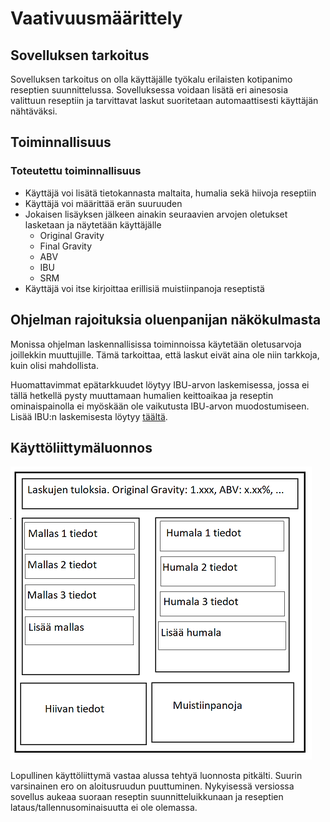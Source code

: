 # Vaativuusmäärittely

## Sovelluksen tarkoitus

Sovelluksen tarkoitus on olla käyttäjälle työkalu erilaisten kotipanimo reseptien suunnittelussa. Sovelluksessa voidaan lisätä eri ainesosia valittuun reseptiin ja tarvittavat laskut suoritetaan automaattisesti käyttäjän nähtäväksi.

## Toiminnallisuus

### Toteutettu toiminnallisuus

- Käyttäjä voi lisätä tietokannasta maltaita, humalia sekä hiivoja reseptiin
- Käyttäjä voi määrittää erän suuruuden
- Jokaisen lisäyksen jälkeen ainakin seuraavien arvojen oletukset lasketaan ja näytetään käyttäjälle
  - Original Gravity
  - Final Gravity
  - ABV
  - IBU
  - SRM
- Käyttäjä voi itse kirjoittaa erillisiä muistiinpanoja reseptistä

## Ohjelman rajoituksia oluenpanijan näkökulmasta

Monissa ohjelman laskennallisissa toiminnoissa käytetään oletusarvoja joillekkin muuttujille. Tämä tarkoittaa, että laskut eivät aina ole niin tarkkoja, kuin olisi mahdollista.

Huomattavimmat epätarkkuudet löytyy IBU-arvon laskemisessa, jossa ei tällä hetkellä pysty muuttamaan humalien keittoaikaa ja reseptin ominaispainolla ei myöskään ole vaikutusta IBU-arvon muodostumiseen. Lisää IBU:n laskemisesta löytyy [täältä](http://www.highwoodsbrewing.com/ibu.php).

## Käyttöliittymäluonnos

![Käyttöliittymäluonnos](./images/kayttoliittyma-hahmotelma.png)

Lopullinen käyttöliittymä vastaa alussa tehtyä luonnosta pitkälti. Suurin varsinainen ero on aloitusruudun puuttuminen. Nykyisessä versiossa sovellus aukeaa suoraan reseptin suunnitteluikkunaan ja reseptien lataus/tallennusominaisuutta ei ole olemassa.
